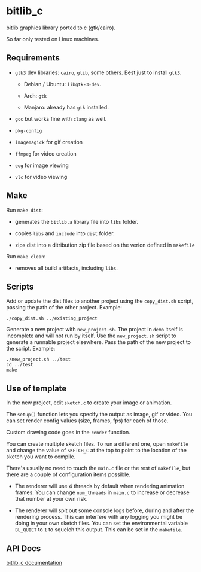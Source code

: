 # bitlib_c

bitlib graphics library ported to c (gtk/cairo).

So far only tested on Linux machines. 

## Requirements

- `gtk3` dev libraries: `cairo`, `glib`, some others. Best just to install `gtk3`.

  - Debian / Ubuntu: `libgtk-3-dev`.
  
  - Arch: `gtk`

  - Manjaro: already has `gtk` installed.

- `gcc` but works fine with `clang` as well.

- `pkg-config` 

- `imagemagick` for gif creation

- `ffmpeg` for video creation

- `eog` for image viewing

- `vlc` for video viewing

## Make

Run `make dist`:

  - generates the `bitlib.a` library file into `libs` folder.

  - copies `libs` and `include` into `dist` folder.

  - zips dist into a ditribution zip file based on the verion defined in `makefile`

Run `make clean`:

  - removes all build artifacts, including `libs`.

## Scripts

Add or update the dist files to another project using the `copy_dist.sh` script, passing the path of the other project. Example:

    ./copy_dist.sh ../existing_project

Generate a new project with `new_project.sh`. The project in `demo` itself is incomplete and will not run by itself. Use the `new_project.sh` script to generate a runnable project elsewhere. Pass the path of the new project to the script. Example:

    ./new_project.sh ../test
    cd ../test
    make

## Use of template

In the new project, edit `sketch.c` to create your image or animation.

The `setup()` function lets you specify the output as image, gif or video.  You can set render config values (size, frames, fps) for each of those.

Custom drawing code goes in the `render` function.

You can create multiple sketch files. To run a different one, open `makefile` and change the value of `SKETCH_C` at the top to point to the location of the sketch you want to compile.

There's usually no need to touch the `main.c` file or the rest of `makefile`, but there are a couple of configuration items possible.

- The renderer will use 4 threads by default when rendering animation frames. You can change `num_threads` in `main.c` to increase or decrease that number at your own risk.

- The renderer will spit out some console logs before, during and after the rendering process. This can interfere with any logging you might be doing in your own sketch files. You can set the environmental variable `BL_QUIET` to `1` to squelch this output. This can be set in the `makefile`.

## API Docs

[bitlib_c documentation](https://bit101.github.io/bitlib_c/index.html)

